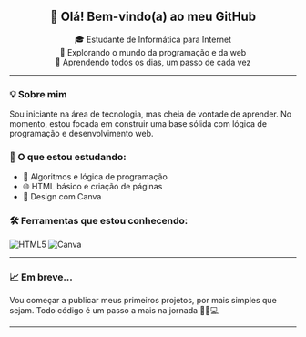 
<h2 align="center">👋 Olá! Bem-vindo(a) ao meu GitHub</h2>

<p align="center">
  🎓 Estudante de Informática para Internet <br>
  🚀 Explorando o mundo da programação e da web <br>
  🌱 Aprendendo todos os dias, um passo de cada vez
</p>

---

### 💡 Sobre mim

Sou iniciante na área de tecnologia, mas cheia de vontade de aprender. No momento, estou focada em construir uma base sólida com lógica de programação e desenvolvimento web.

### 📘 O que estou estudando:
- 🧠 Algoritmos e lógica de programação
- 🌐 HTML básico e criação de páginas
- 🎨 Design com Canva

### 🛠️ Ferramentas que estou conhecendo:
![HTML5](https://img.shields.io/badge/HTML5-E34F26?style=for-the-badge&logo=html5&logoColor=white)
![Canva](https://img.shields.io/badge/Canva-00C4CC?style=for-the-badge&logo=canva&logoColor=white)

---

### 📈 Em breve...
Vou começar a publicar meus primeiros projetos, por mais simples que sejam. Todo código é um passo a mais na jornada 🚶‍♂️💻

---


